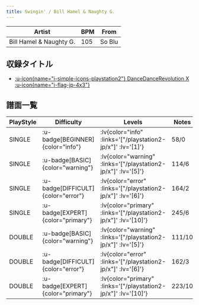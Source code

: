 ```yaml
---
title: Swingin' / Bill Hamel & Naughty G.
---
```


|Artist|BPM|From|
|------|---|----|
|Bill Hamel & Naughty G.|105|So Blu|

## 収録タイトル

- [ :u-icon{name="i-simple-icons-playstation2"} DanceDanceRevolution X :u-icon{name="i-flag-jp-4x3"} ](/playstation2-jp/x)

## 譜面一覧

|PlayStyle|Difficulty|Levels|Notes|Movie|
|---------|----------|------|-----|-----|
|SINGLE| :u-badge[BEGINNER]{color="info"} | :lv{color="info" :links='["/playstation2-jp/x"]' :lv='[1]'} |58/0||
|SINGLE| :u-badge[BASIC]{color="warning"} | :lv{color="warning" :links='["/playstation2-jp/x"]' :lv='[5]'} |114/6||
|SINGLE| :u-badge[DIFFICULT]{color="error"} | :lv{color="error" :links='["/playstation2-jp/x"]' :lv='[6]'} |164/2||
|SINGLE| :u-badge[EXPERT]{color="primary"} | :lv{color="primary" :links='["/playstation2-jp/x"]' :lv='[10]'} |245/6||
|DOUBLE| :u-badge[BASIC]{color="warning"} | :lv{color="warning" :links='["/playstation2-jp/x"]' :lv='[5]'} |111/10||
|DOUBLE| :u-badge[DIFFICULT]{color="error"} | :lv{color="error" :links='["/playstation2-jp/x"]' :lv='[6]'} |162/3||
|DOUBLE| :u-badge[EXPERT]{color="primary"} | :lv{color="primary" :links='["/playstation2-jp/x"]' :lv='[10]'} |223/10||
